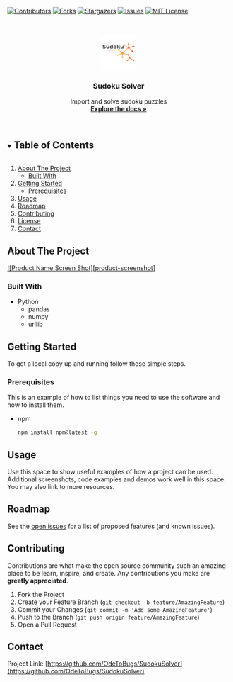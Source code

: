 <!-- PROJECT SHIELDS -->
<!--
*** I'm using markdown "reference style" links for readability.
*** Reference links are enclosed in brackets [ ] instead of parentheses ( ).
*** See the bottom of this document for the declaration of the reference variables
*** for contributors-url, forks-url, etc. This is an optional, concise syntax you may use.
*** https://www.markdownguide.org/basic-syntax/#reference-style-links
-->
[![Contributors][contributors-shield]][contributors-url]
[![Forks][forks-shield]][forks-url]
[![Stargazers][stars-shield]][stars-url]
[![Issues][issues-shield]][issues-url]
[![MIT License][license-shield]][license-url]



<!-- PROJECT LOGO -->
<br />
<p align="center">
  <a href="https://github.com/OdeToBugs/SudokuSolver">
    <img src="logo.png" alt="Logo" width="80" height="80">
  </a>

  <h3 align="center">Sudoku Solver</h3>

  <p align="center">
    Import and solve sudoku puzzles
    <br />
    <a href="https://github.com/OdeToBugs/SudokuSolver"><strong>Explore the docs »</strong></a>
    <br />
    <br />
  </p>
</p>



<!-- TABLE OF CONTENTS -->
<details open="open">
  <summary><h2 style="display: inline-block">Table of Contents</h2></summary>
  <ol>
    <li>
      <a href="#about-the-project">About The Project</a>
      <ul>
        <li><a href="#built-with">Built With</a></li>
      </ul>
    </li>
    <li>
      <a href="#getting-started">Getting Started</a>
      <ul>
        <li><a href="#prerequisites">Prerequisites</a></li>
      </ul>
    </li>
    <li><a href="#usage">Usage</a></li>
    <li><a href="#roadmap">Roadmap</a></li>
    <li><a href="#contributing">Contributing</a></li>
    <li><a href="#license">License</a></li>
    <li><a href="#contact">Contact</a></li>
  </ol>
</details>



<!-- ABOUT THE PROJECT -->
## About The Project

[![Product Name Screen Shot][product-screenshot]](https://example.com)


### Built With

* Python
  * pandas
  * numpy
  * urllib



<!-- GETTING STARTED -->
## Getting Started

To get a local copy up and running follow these simple steps.

### Prerequisites

This is an example of how to list things you need to use the software and how to install them.
* npm
  ```sh
  npm install npm@latest -g
  ```



<!-- USAGE EXAMPLES -->
## Usage

Use this space to show useful examples of how a project can be used. Additional screenshots, code examples and demos work well in this space. You may also link to more resources.



<!-- ROADMAP -->
## Roadmap

See the [open issues](https://github.com/OdeToBugs/SudokuSolver/issues) for a list of proposed features (and known issues).



<!-- CONTRIBUTING -->
## Contributing

Contributions are what make the open source community such an amazing place to be learn, inspire, and create. Any contributions you make are **greatly appreciated**.

1. Fork the Project
2. Create your Feature Branch (`git checkout -b feature/AmazingFeature`)
3. Commit your Changes (`git commit -m 'Add some AmazingFeature'`)
4. Push to the Branch (`git push origin feature/AmazingFeature`)
5. Open a Pull Request



<!-- CONTACT -->
## Contact

Project Link: [https://github.com/OdeToBugs/SudokuSolver](https://github.com/OdeToBugs/SudokuSolver)



<!-- MARKDOWN LINKS & IMAGES -->
<!-- https://www.markdownguide.org/basic-syntax/#reference-style-links -->
[contributors-shield]: https://img.shields.io/github/contributors/OdeToBugs/SudokuSolver.svg?style=for-the-badge
[contributors-url]: https://github.com/OdeToBugs/SudokuSolver/graphs/contributors
[forks-shield]: https://img.shields.io/github/forks/OdeToBugs/SudokuSolver.svg?style=for-the-badge
[forks-url]: https://github.com/OdeToBugs/SudokuSolver/network/members
[stars-shield]: https://img.shields.io/github/stars/OdeToBugs/SudokuSolver.svg?style=for-the-badge
[stars-url]: https://github.com/OdeToBugs/SudokuSolver/stargazers
[issues-shield]: https://img.shields.io/github/issues/OdeToBugs/SudokuSolver.svg?style=for-the-badge
[issues-url]: https://github.com/OdeToBugs/SudokuSolver/issues
[license-shield]: https://img.shields.io/github/license/OdeToBugs/SudokuSolver.svg?style=for-the-badge
[license-url]: https://github.com/OdeToBugs/SudokuSolver/blob/master/LICENSE.txt

